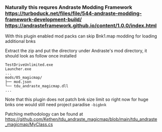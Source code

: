 ### Naturally this requres Andraste Modding Framework https://turboduck.net/files/file/544-andraste-modding-framework-development-build/ https://andrasteframework.github.io/content/1.0.0/index.html


With this plugin enabled mod packs can skip Bnk1.map modding for loading additional bnks

Extract the zip and put the directory under Andraste's mod directory, it should look as follow once installed
 
```
TestDriveUnlimited.exe
Launcher.exe
...
mods/05_magicmap/
├── mod.json
└── tdu_andraste_magicmap.dll
...
```

Note that this plugin does not patch bnk size limit so right now for huge bnks one would still need project paradise `-bigbnk`

Patching methodology can be found at https://github.com/Kethen/tdu_andraste_magicmap/blob/main/tdu_andraste_magicmap/MyClass.cs
